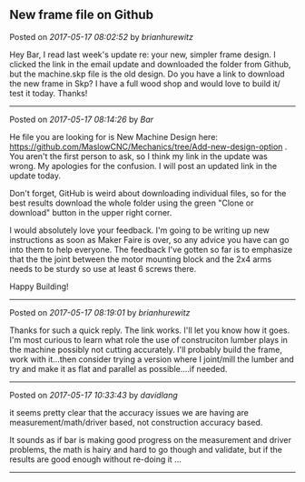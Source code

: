 ## New frame file on Github
Posted on *2017-05-17 08:02:52* by *brianhurewitz*

Hey Bar, I read last week's update re: your new, simpler frame design. I clicked the link in the email update and downloaded the folder from Github, but the machine.skp file is the old design. Do you have a link to download the new frame in Skp? I have a full wood shop and would love to build it/ test it today. Thanks!

---

Posted on *2017-05-17 08:14:26* by *Bar*

He file you are looking for is New Machine Design here: https://github.com/MaslowCNC/Mechanics/tree/Add-new-design-option . You aren't the first person to ask, so I think my link in the update was wrong. My apologies for the confusion. I will post an updated link in the update today.

Don't forget, GitHub is weird about downloading individual files, so for the best results download the whole folder using the green "Clone or download" button in the upper right corner.

I would absolutely love your feedback. I'm going to be writing up new instructions as soon as Maker Faire is over, so any advice you have can go into them to help everyone. The feedback I've gotten so far is to emphasize that the the joint between the motor mounting block and the 2x4 arms needs to be sturdy so use at least 6 screws there.

Happy Building!

---

Posted on *2017-05-17 08:19:01* by *brianhurewitz*

Thanks for such a quick reply. The link works. I'll let you know how it goes. I'm most curious to learn what role the use of construciton lumber plays in the machine possibly not cutting accurately. I'll probably build the frame, work with it...then consider trying a version where I joint/mill the lumber and try and make it as flat and parallel as possible....if needed.

---

Posted on *2017-05-17 10:33:43* by *davidlang*

it seems pretty clear that the accuracy issues we are having are measurement/math/driver based, not construction accuracy based.

It sounds as if bar is making good progress on the measurement and driver problems, the math is hairy and hard to go though and validate, but if the results are good enough without re-doing it ...

---

